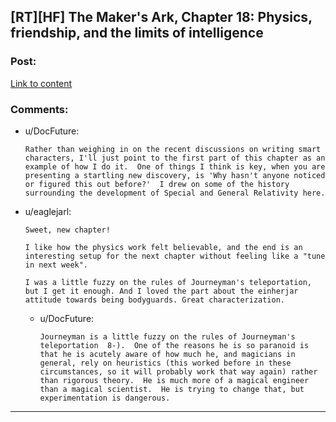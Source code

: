## [RT][HF] The Maker's Ark, Chapter 18: Physics, friendship, and the limits of intelligence

### Post:

[Link to content](http://docfuture.tumblr.com/post/138079420396/the-makers-ark-chapter-18)

### Comments:

- u/DocFuture:
  ```
  Rather than weighing in on the recent discussions on writing smart characters, I'll just point to the first part of this chapter as an example of how I do it.  One of things I think is key, when you are presenting a startling new discovery, is 'Why hasn't anyone noticed or figured this out before?'  I drew on some of the history surrounding the development of Special and General Relativity here.
  ```

- u/eaglejarl:
  ```
  Sweet, new chapter!

  I like how the physics work felt believable, and the end is an interesting setup for the next chapter without feeling like a "tune in next week". 

  I was a little fuzzy on the rules of Journeyman's teleportation, but I get it enough. And I loved the part about the einherjar attitude towards being bodyguards. Great characterization.
  ```

  - u/DocFuture:
    ```
    Journeyman is a little fuzzy on the rules of Journeyman's teleportation  8-).  One of the reasons he is so paranoid is that he is acutely aware of how much he, and magicians in general, rely on heuristics (this worked before in these circumstances, so it will probably work that way again) rather than rigorous theory.  He is much more of a magical engineer than a magical scientist.  He is trying to change that, but experimentation is dangerous.
    ```

---

